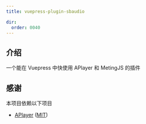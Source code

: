 ```yaml
---
title: vuepress-plugin-sbaudio

dir:
  order: 0040
---
```


## 介绍

一个能在 Vuepress 中快使用 APlayer 和 MetingJS 的插件

## 感谢

本项目依赖以下项目

- [APlayer](https://github.com/DIYgod/APlayer) ([MIT](https://github.com/DIYgod/APlayer/blob/master/LICENSE))
